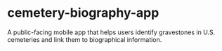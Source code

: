 # cemetery-biography-app
A public-facing mobile app that helps users identify gravestones in U.S. cemeteries and link them to biographical information.

